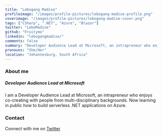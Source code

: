 ```yaml
---
title: "Lebogang Madise"
profileimage: "/images/profile-pictures/lebogang-madise-profile.png"
coverimage: "/images/profile-pictures/lebogang-madise-cover.png"
tags: ["CSharp", ".NET", "Azure", "Blazor"]
twitter: "LeboMadise"
github: "Fruitymo"
linkedin: "lebogangmadise/"
comments: false
summary: "Developer Audience Lead at Microsoft, an intrapreneur who enjoys co-creating with people from multi-disciplinary backgrounds."
pronouns: "She/Her"
location: "Johannesburg, South Africa"
---
```



### About me
##### Developer Audience Lead at Microsoft
I am a Developer Audience Lead at Microsoft, an intrapreneur who enjoys co-creating with people from multi-disciplinary backgrounds. Now learning in public how to build serverless .NET applications on Azure. 

### Contact

Connect with me on [Twitter](https://twitter.com/LeboMadise)
